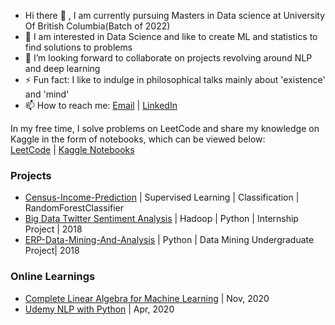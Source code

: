 -  Hi there 👋 , I am currently pursuing Masters in Data science at University Of British Columbia(Batch of 2022)
-  💞️ I am interested in Data Science and like to create ML and statistics to find solutions to problems
-  👀 I’m looking forward to collaborate on projects revolving around NLP and deep learning
-  ⚡ Fun fact: I like to indulge in philosophical talks mainly about 'existence' and 'mind'
-  📫 How to reach me: [Email](navyad265@gmail.com) | [LinkedIn](https://www.linkedin.com/in/navya-dahiya/)

In my free time, I solve problems on LeetCode and share my knowledge on Kaggle in the form of notebooks, which can be viewed below:  
[LeetCode](https://leetcode.com/Navya_Dahiya/) | [Kaggle Notebooks](https://www.kaggle.com/navya265/code)

### Projects
- [Census-Income-Prediction](https://github.com/nd265/census-income-prediction) | Supervised Learning | Classification | RandomForestClassifier
- [Big Data Twitter Sentiment Analysis](https://github.com/nd265/Big-Data-Twitter-Sentiment-Analysis) | Hadoop | Python | Internship Project | 2018
- [ERP-Data-Mining-And-Analysis](https://github.com/nd265/ERP-Analysis-and-Course-Recommendation-System) | Python | Data Mining Undergraduate Project| 2018


### Online Learnings
- [Complete Linear Algebra for Machine Learning](https://www.udemy.com/certificate/UC-9acbaaba-2443-430a-87ad-51e655d8602a/) | Nov, 2020
- [Udemy NLP with Python](https://www.udemy.com/certificate/UC-a2855f73-9b80-4c32-87c9-f61f7283bf66/) | Apr, 2020
